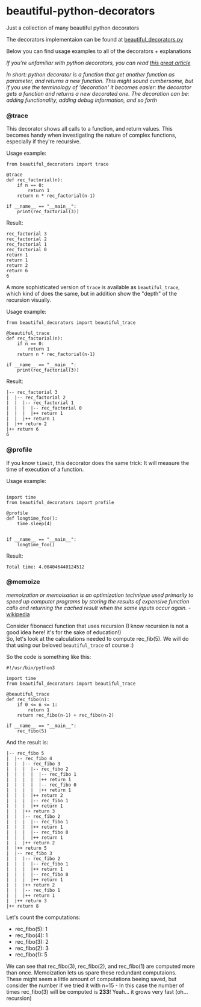 # beautiful-python-decorators
Just a collection of many beautiful python decorators

The decorators implementaion can be found at 
[beautiful_decorators.py](https://github.com/mromerdagan/beautiful-python-decorators/blob/master/beautiful_decorators.py)

Below you can find usage examples to all of the decorators + explanations

*If you're unfamiliar with python decorators, you can read 
[this great article](https://realpython.com/primer-on-python-decorators/)*

*In short: python decorator is a function that get another function as parameter,
and returns a new function. This might sound cumbersome, but if you use the
terminology of 'decoration' it becomes easier: the decorator gets a function and
returns a new decorated one. The decoration can be: adding functionality, adding
debug information, and so forth*


### @trace
This decorator shows all calls to a function, and return values. This becomes 
handy when investigating the nature of complex functions, especially if they're
recursive.

Usage example:
~~~~
from beautiful_decorators import trace

@trace
def rec_factorial(n):
	if n == 0:
		return 1
	return n * rec_factorial(n-1)

if __name__ == "__main__":
	print(rec_factorial(3))

~~~~

Result:
~~~~
rec_factorial 3
rec_factorial 2
rec_factorial 1
rec_factorial 0
return 1
return 1
return 2
return 6
6
~~~~

A more sophisticated version of `trace` is available as `beautiful_trace`, which
kind of does the same, but in addition show the "depth" of the recursion visually.

Usage example:
~~~~
from beautiful_decorators import beautiful_trace

@beautiful_trace
def rec_factorial(n):
	if n == 0:
		return 1
	return n * rec_factorial(n-1)

if __name__ == "__main__":
	print(rec_factorial(3))
~~~~

Result:
~~~~
|-- rec_factorial 3
|  |-- rec_factorial 2
|  |  |-- rec_factorial 1
|  |  |  |-- rec_factorial 0
|  |  |  |++ return 1
|  |  |++ return 1
|  |++ return 2
|++ return 6
6
~~~~

### @profile
If you know `timeit`, this decorator does the same trick: It will measure the
time of execution of a function.

Usage example:
~~~~

import time
from beautiful_decorators import profile

@profile
def longtime_foo():
	time.sleep(4)


if __name__ == "__main__":
	longtime_foo()
~~~~

Result:
~~~~
Total time: 4.004046440124512
~~~~

### @memoize
*memoization or memoisation is an optimization technique used primarily to speed
up computer programs by storing the results of expensive function calls and 
returning the cached result when the same inputs occur again.* - 
[wikipedia](https://en.wikipedia.org/wiki/Memoization)

Consider fibonacci function that uses recursion (I know recursion is not a good
idea here! it's for the sake of education!)  
So, let's look at the calculations needed to compute rec_fib(5). We will do that
using our beloved `beautiful_trace` of course :)

So the code is something like this:
~~~~
#!/usr/bin/python3

import time
from beautiful_decorators import beautiful_trace

@beautiful_trace
def rec_fibo(n):
	if 0 <= n <= 1:
		return 1
	return rec_fibo(n-1) + rec_fibo(n-2)

if __name__ == "__main__":
	rec_fibo(5)
~~~~

And the result is:
~~~~
|-- rec_fibo 5
|  |-- rec_fibo 4
|  |  |-- rec_fibo 3
|  |  |  |-- rec_fibo 2
|  |  |  |  |-- rec_fibo 1
|  |  |  |  |++ return 1
|  |  |  |  |-- rec_fibo 0
|  |  |  |  |++ return 1
|  |  |  |++ return 2
|  |  |  |-- rec_fibo 1
|  |  |  |++ return 1
|  |  |++ return 3
|  |  |-- rec_fibo 2
|  |  |  |-- rec_fibo 1
|  |  |  |++ return 1
|  |  |  |-- rec_fibo 0
|  |  |  |++ return 1
|  |  |++ return 2
|  |++ return 5
|  |-- rec_fibo 3
|  |  |-- rec_fibo 2
|  |  |  |-- rec_fibo 1
|  |  |  |++ return 1
|  |  |  |-- rec_fibo 0
|  |  |  |++ return 1
|  |  |++ return 2
|  |  |-- rec_fibo 1
|  |  |++ return 1
|  |++ return 3
|++ return 8
~~~~

Let's count the computations:
* rec_fibo(5): 1
* rec_fibo(4): 1
* rec_fibo(3): 2
* rec_fibo(2): 3
* rec_fibo(1): 5

We can see that rec_fibo(3), rec_fibo(2), and rec_fibo(1) are computed more than
once. Memoization lets us spare these redundant computaions.  
These might seem a little amount of computations beeing saved, but consider the
number if we tried it with n=15  - In this case the number of times rec_fibo(3)
will be computed is **233**! Yeah... it grows very fast (oh... recursion)


